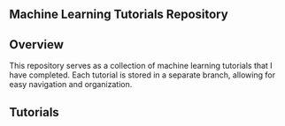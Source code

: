 ## Machine Learning Tutorials Repository

## Overview
This repository serves as a collection of machine learning tutorials that I have completed. Each tutorial is stored in a separate branch, allowing for easy navigation and organization.

## Tutorials
